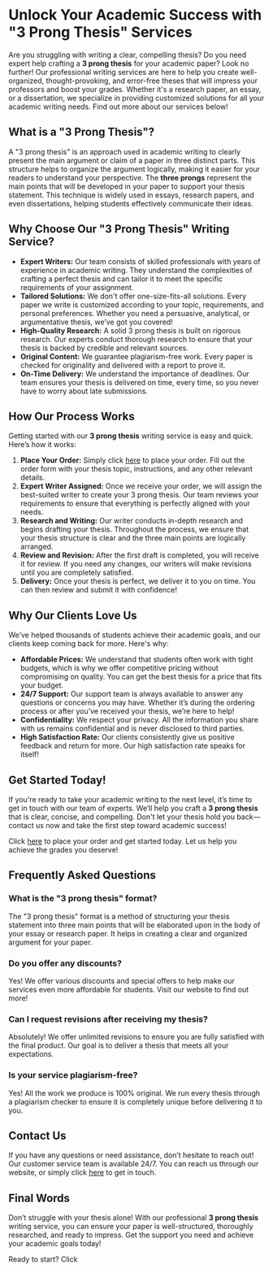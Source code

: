 # Unlock Your Academic Success with "3 Prong Thesis" Services

Are you struggling with writing a clear, compelling thesis? Do you need expert help crafting a **3 prong thesis** for your academic paper? Look no further! Our professional writing services are here to help you create well-organized, thought-provoking, and error-free theses that will impress your professors and boost your grades. Whether it's a research paper, an essay, or a dissertation, we specialize in providing customized solutions for all your academic writing needs. Find out more about our services below!

## What is a "3 Prong Thesis"?

A "3 prong thesis" is an approach used in academic writing to clearly present the main argument or claim of a paper in three distinct parts. This structure helps to organize the argument logically, making it easier for your readers to understand your perspective. The **three prongs** represent the main points that will be developed in your paper to support your thesis statement. This technique is widely used in essays, research papers, and even dissertations, helping students effectively communicate their ideas.

## Why Choose Our "3 Prong Thesis" Writing Service?

- **Expert Writers:** Our team consists of skilled professionals with years of experience in academic writing. They understand the complexities of crafting a perfect thesis and can tailor it to meet the specific requirements of your assignment.
- **Tailored Solutions:** We don't offer one-size-fits-all solutions. Every paper we write is customized according to your topic, requirements, and personal preferences. Whether you need a persuasive, analytical, or argumentative thesis, we’ve got you covered!
- **High-Quality Research:** A solid 3 prong thesis is built on rigorous research. Our experts conduct thorough research to ensure that your thesis is backed by credible and relevant sources.
- **Original Content:** We guarantee plagiarism-free work. Every paper is checked for originality and delivered with a report to prove it.
- **On-Time Delivery:** We understand the importance of deadlines. Our team ensures your thesis is delivered on time, every time, so you never have to worry about late submissions.

## How Our Process Works

Getting started with our **3 prong thesis** writing service is easy and quick. Here’s how it works:

1. **Place Your Order:** Simply click [here](https://tinyurl.com/topessay?keyword=3+prong+thesis) to place your order. Fill out the order form with your thesis topic, instructions, and any other relevant details.
2. **Expert Writer Assigned:** Once we receive your order, we will assign the best-suited writer to create your 3 prong thesis. Our team reviews your requirements to ensure that everything is perfectly aligned with your needs.
3. **Research and Writing:** Our writer conducts in-depth research and begins drafting your thesis. Throughout the process, we ensure that your thesis structure is clear and the three main points are logically arranged.
4. **Review and Revision:** After the first draft is completed, you will receive it for review. If you need any changes, our writers will make revisions until you are completely satisfied.
5. **Delivery:** Once your thesis is perfect, we deliver it to you on time. You can then review and submit it with confidence!

## Why Our Clients Love Us

We’ve helped thousands of students achieve their academic goals, and our clients keep coming back for more. Here's why:

- **Affordable Prices:** We understand that students often work with tight budgets, which is why we offer competitive pricing without compromising on quality. You can get the best thesis for a price that fits your budget.
- **24/7 Support:** Our support team is always available to answer any questions or concerns you may have. Whether it’s during the ordering process or after you’ve received your thesis, we’re here to help!
- **Confidentiality:** We respect your privacy. All the information you share with us remains confidential and is never disclosed to third parties.
- **High Satisfaction Rate:** Our clients consistently give us positive feedback and return for more. Our high satisfaction rate speaks for itself!

## Get Started Today!

If you're ready to take your academic writing to the next level, it’s time to get in touch with our team of experts. We’ll help you craft a **3 prong thesis** that is clear, concise, and compelling. Don't let your thesis hold you back—contact us now and take the first step toward academic success!

Click [here](https://tinyurl.com/topessay?keyword=3+prong+thesis) to place your order and get started today. Let us help you achieve the grades you deserve!

## Frequently Asked Questions

### What is the "3 prong thesis" format?

The "3 prong thesis" format is a method of structuring your thesis statement into three main points that will be elaborated upon in the body of your essay or research paper. It helps in creating a clear and organized argument for your paper.

### Do you offer any discounts?

Yes! We offer various discounts and special offers to help make our services even more affordable for students. Visit our website to find out more!

### Can I request revisions after receiving my thesis?

Absolutely! We offer unlimited revisions to ensure you are fully satisfied with the final product. Our goal is to deliver a thesis that meets all your expectations.

### Is your service plagiarism-free?

Yes! All the work we produce is 100% original. We run every thesis through a plagiarism checker to ensure it is completely unique before delivering it to you.

## Contact Us

If you have any questions or need assistance, don’t hesitate to reach out! Our customer service team is available 24/7. You can reach us through our website, or simply click [here](https://tinyurl.com/topessay?keyword=3+prong+thesis) to get in touch.

## Final Words

Don’t struggle with your thesis alone! With our professional **3 prong thesis** writing service, you can ensure your paper is well-structured, thoroughly researched, and ready to impress. Get the support you need and achieve your academic goals today!

Ready to start? Click
